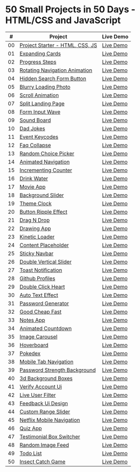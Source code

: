 # 50 Small Projects in 50 Days - HTML/CSS and JavaScript

|  #  | Project                                                                                                              | Live Demo                                                              |
| :-: | -------------------------------------------------------------------------------------------------------------------- | ---------------------------------------------------------------------- |
| 00  | [Project Starter - HTML, CSS, JS](https://github.com/My-Udemy-Learning/50projects50days/tree/main/_project_starter_) | [Live Demo](http://127.0.0.1:5500/_project_starter_/index.html)        |
| 01  | [Expanding Cards](https://github.com/My-Udemy-Learning/50projects50days/tree/main/expanding-cards)                   | [Live Demo](http://127.0.0.1:5500/expanding-cards/index.html)          |
| 02  | [Progress Steps](https://github.com/My-Udemy-Learning/50projects50days/tree/main/progress-steps)                     | [Live Demo](http://127.0.0.1:5500/progress-steps/index.html)           |
| 03  | [Rotating Navigation Animation](https://github.com/My-Udemy-Learning/50projects50days/tree/main/rotating-navigation) | [Live Demo](http://127.0.0.1:5500/rotating-navigation/index.html)      |
| 04  | [Hidden Search Form Button](https://github.com/My-Udemy-Learning/50projects50days/tree/main/hidden-search)           | [Live Demo](http://127.0.0.1:5500/hidden-search/index.html)            |
| 05  | [Blurry Loading Photo](https://github.com/My-Udemy-Learning/50projects50days/tree/main/blurry-loading)               | [Live Demo](http://127.0.0.1:5500/blurry-loading/index.html)           |
| 06  | [Scroll Animation](https://github.com/My-Udemy-Learning/50projects50days/tree/main/scroll-animation)                 | [Live Demo](http://127.0.0.1:5500/scroll-animation/index.html)         |
| 07  | [Split Landing Page](https://github.com/bradtraversy/50projects50days/tree/master/split-landing-page)                | [Live Demo](https://50projects50days.com/projects/split-landing-page/) |
| 08  | [Form Input Wave](https://github.com/My-Udemy-Learning/50projects50days/tree/main/form-input-wave)                   | [Live Demo](http://127.0.0.1:5500/form-input-wave/index.html)          |
| 09  | [Sound Board](https://github.com/My-Udemy-Learning/50projects50days/tree/main/sound-board)                           | [Live Demo](http://127.0.0.1:5500/sound-board/index.html)              |
| 10  | [Dad Jokes]()                                                                                                        | [Live Demo]()                                                          |
| 11  | [Event Keycodes]()                                                                                                   | [Live Demo]()                                                          |
| 12  | [Faq Collapse]()                                                                                                     | [Live Demo]()                                                          |
| 13  | [Random Choice Picker]()                                                                                             | [Live Demo]()                                                          |
| 14  | [Animated Navigation]()                                                                                              | [Live Demo]()                                                          |
| 15  | [Incrementing Counter]()                                                                                             | [Live Demo]()                                                          |
| 16  | [Drink Water]()                                                                                                      | [Live Demo]()                                                          |
| 17  | [Movie App]()                                                                                                        | [Live Demo]()                                                          |
| 18  | [Background Slider]()                                                                                                | [Live Demo]()                                                          |
| 19  | [Theme Clock]()                                                                                                      | [Live Demo]()                                                          |
| 20  | [Button Ripple Effect]()                                                                                             | [Live Demo]()                                                          |
| 21  | [Drag N Drop]()                                                                                                      | [Live Demo]()                                                          |
| 22  | [Drawing App]()                                                                                                      | [Live Demo]()                                                          |
| 23  | [Kinetic Loader]()                                                                                                   | [Live Demo]()                                                          |
| 24  | [Content Placeholder]()                                                                                              | [Live Demo]()                                                          |
| 25  | [Sticky Navbar]()                                                                                                    | [Live Demo]()                                                          |
| 26  | [Double Vertical Slider]()                                                                                           | [Live Demo]()                                                          |
| 27  | [Toast Notification]()                                                                                               | [Live Demo]()                                                          |
| 28  | [Github Profiles]()                                                                                                  | [Live Demo]()                                                          |
| 29  | [Double Click Heart]()                                                                                               | [Live Demo]()                                                          |
| 30  | [Auto Text Effect]()                                                                                                 | [Live Demo]()                                                          |
| 31  | [Password Generator]()                                                                                               | [Live Demo]()                                                          |
| 32  | [Good Cheap Fast]()                                                                                                  | [Live Demo]()                                                          |
| 33  | [Notes App]()                                                                                                        | [Live Demo]()                                                          |
| 34  | [Animated Countdown]()                                                                                               | [Live Demo]()                                                          |
| 35  | [Image Carousel]()                                                                                                   | [Live Demo]()                                                          |
| 36  | [Hoverboard]()                                                                                                       | [Live Demo]()                                                          |
| 37  | [Pokedex]()                                                                                                          | [Live Demo]()                                                          |
| 38  | [Mobile Tab Navigation]()                                                                                            | [Live Demo]()                                                          |
| 39  | [Password Strength Background]()                                                                                     | [Live Demo]()                                                          |
| 40  | [3d Background Boxes]()                                                                                              | [Live Demo]()                                                          |
| 41  | [Verify Account Ui]()                                                                                                | [Live Demo]()                                                          |
| 42  | [Live User Filter]()                                                                                                 | [Live Demo]()                                                          |
| 43  | [Feedback Ui Design]()                                                                                               | [Live Demo]()                                                          |
| 44  | [Custom Range Slider]()                                                                                              | [Live Demo]()                                                          |
| 45  | [Netflix Mobile Navigation]()                                                                                        | [Live Demo]()                                                          |
| 46  | [Quiz App]()                                                                                                         | [Live Demo]()                                                          |
| 47  | [Testimonial Box Switcher]()                                                                                         | [Live Demo]()                                                          |
| 48  | [Random Image Feed]()                                                                                                | [Live Demo]()                                                          |
| 49  | [Todo List]()                                                                                                        | [Live Demo]()                                                          |
| 50  | [Insect Catch Game]()                                                                                                | [Live Demo]()                                                          |

